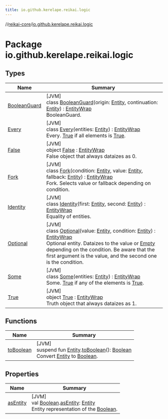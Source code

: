 ```yaml
---
title: io.github.kerelape.reikai.logic
---
```

//[reikai-core](../../index.html)/[io.github.kerelape.reikai.logic](index.html)



# Package io.github.kerelape.reikai.logic



## Types


| Name | Summary |
|---|---|
| [BooleanGuard](-boolean-guard/index.html) | [JVM]<br>class [BooleanGuard](-boolean-guard/index.html)(origin: [Entity](../io.github.kerelape.reikai/-entity/index.html), continuation: [Entity](../io.github.kerelape.reikai/-entity/index.html)) : [EntityWrap](../io.github.kerelape.reikai/-entity-wrap/index.html)<br>BooleanGuard. |
| [Every](-every/index.html) | [JVM]<br>class [Every](-every/index.html)(entities: [Entity](../io.github.kerelape.reikai/-entity/index.html)) : [EntityWrap](../io.github.kerelape.reikai/-entity-wrap/index.html)<br>Every. [True](-true/index.html) if all elements is [True](-true/index.html). |
| [False](-false/index.html) | [JVM]<br>object [False](-false/index.html) : [EntityWrap](../io.github.kerelape.reikai/-entity-wrap/index.html)<br>False object that always dataizes as 0. |
| [Fork](-fork/index.html) | [JVM]<br>class [Fork](-fork/index.html)(condition: [Entity](../io.github.kerelape.reikai/-entity/index.html), value: [Entity](../io.github.kerelape.reikai/-entity/index.html), fallback: [Entity](../io.github.kerelape.reikai/-entity/index.html)) : [EntityWrap](../io.github.kerelape.reikai/-entity-wrap/index.html)<br>Fork. Selects value or fallback depending on condition. |
| [Identity](-identity/index.html) | [JVM]<br>class [Identity](-identity/index.html)(first: [Entity](../io.github.kerelape.reikai/-entity/index.html), second: [Entity](../io.github.kerelape.reikai/-entity/index.html)) : [EntityWrap](../io.github.kerelape.reikai/-entity-wrap/index.html)<br>Equality of entities. |
| [Optional](-optional/index.html) | [JVM]<br>class [Optional](-optional/index.html)(value: [Entity](../io.github.kerelape.reikai/-entity/index.html), condition: [Entity](../io.github.kerelape.reikai/-entity/index.html)) : [EntityWrap](../io.github.kerelape.reikai/-entity-wrap/index.html)<br>Optional entity. Dataizes to the value or [Empty](../io.github.kerelape.reikai/-empty/index.html) depending on the condition. Be aware that the first argument is the value, and the second one is the condition. |
| [Some](-some/index.html) | [JVM]<br>class [Some](-some/index.html)(entities: [Entity](../io.github.kerelape.reikai/-entity/index.html)) : [EntityWrap](../io.github.kerelape.reikai/-entity-wrap/index.html)<br>Some. [True](-true/index.html) if any of the elements is [True](-true/index.html). |
| [True](-true/index.html) | [JVM]<br>object [True](-true/index.html) : [EntityWrap](../io.github.kerelape.reikai/-entity-wrap/index.html)<br>Truth object that always dataizes as 1. |


## Functions


| Name | Summary |
|---|---|
| [toBoolean](to-boolean.html) | [JVM]<br>suspend fun [Entity](../io.github.kerelape.reikai/-entity/index.html).[toBoolean](to-boolean.html)(): [Boolean](https://kotlinlang.org/api/latest/jvm/stdlib/kotlin/-boolean/index.html)<br>Convert [Entity](../io.github.kerelape.reikai/-entity/index.html) to [Boolean](https://kotlinlang.org/api/latest/jvm/stdlib/kotlin/-boolean/index.html). |


## Properties


| Name | Summary |
|---|---|
| [asEntity](as-entity.html) | [JVM]<br>val [Boolean](https://kotlinlang.org/api/latest/jvm/stdlib/kotlin/-boolean/index.html).[asEntity](as-entity.html): [Entity](../io.github.kerelape.reikai/-entity/index.html)<br>Entity representation of the [Boolean](https://kotlinlang.org/api/latest/jvm/stdlib/kotlin/-boolean/index.html). |

